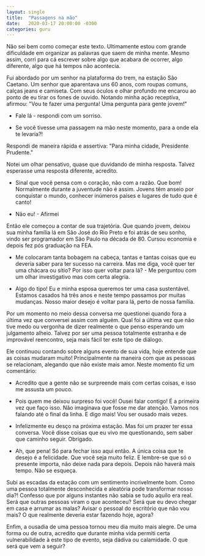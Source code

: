 ```yaml
---
layout: single
title:  "Passagens na mão"
date:   2020-03-17 20:00:00 -0300
categories: guru
---
```

Não sei bem como começar este texto. Ultimamente estou com grande dificuldade em organizar as palavras que saem de minha mente. Mesmo assim, corri para cá escrever sobre algo que acabara de ocorrer, algo diferente, algo que há tempos não acontecia.

Fui abordado por um senhor na plataforma do trem, na estação São Caetano. Um senhor que aparentava uns 60 anos, com roupas comuns, calças jeans e camiseta. Com seus óculos e olhar profundo me encarou ao ponto de eu tirar os fones de ouvido. Notando minha ação receptiva, afirmou: "Vou te fazer uma pergunta! Uma pergunta para gente jovem!"

- Fale lá - respondi com um sorriso.

- Se você tivesse uma passagem na mão neste momento, para a onde ela te levaria?!

Respondi de maneira rápida e assertiva: "Para minha cidade, Presidente Prudente."

Notei um olhar pensativo, quase que duvidando de minha resposta. Talvez esperasse uma resposta diferente, acredito.

- Sinal que você pensa com o coração, não com a razão. Que bom! Normalmente durante a juventude não é assim. Jovens têm anseio por conquistar o mundo, conhecer inúmeros países e lugares de tudo que é canto!

- Não eu! - Afirmei

Então ele começou a contar de sua trajetória. Que quando jovem, deixou sua minha família lá em São José do Rio Preto e foi atrás de seu sonho, vindo ser programador em São Paulo na década de 80. Cursou economia e depois fez pós graduação na FEA.

- Me colocaram tanta bobagem na cabeça, tantas e tantas coisas que eu deveria saber para ter sucesso na carreira. Mas me diga, você quer ter uma chácara ou sítio? Por isso quer voltar para lá? - Me perguntou com um olhar investigativo mas com certa alegria.

- Algo do tipo! Eu e minha esposa queremos ter uma casa sustentável. Estamos casados há três anos e neste tempo passamos por muitas mudanças. Nosso maior desejo é voltar para lá, perto de nossa família.

Por um momento no meio dessa conversa me questionei quando fora a última vez que conversei assim com alguém. Qual foi a última vez que não tive medo ou vergonha de dizer realmente o que penso esperando um julgamento alheio. Talvez por ser uma pessoa totalmente estranha e de improvável reencontro, seja mais fácil ter este tipo de diálogo.

Ele continuou contando sobre alguns evento de sua vida, hoje entende que as coisas mudaram muito! Principalmente na maneira com que as pessoas se relacionam, alegando que não existe mais amor. Neste momento fiz um comentário:

- Acredito que a gente não se surpreende mais com certas coisas, e isso me assusta um pouco.

- Pois quem me deixou surpreso foi você! Ousei falar contigo! É a primeira vez que faço isso. Não imaginava que fosse me dar atenção. Vamos nos falando até o final da linha. E digo mais! Vou ser ousado mais vezes.

- Infelizmente eu desço na próxima estação. Mas foi um prazer ter essa conversa. Você disse coisas que eu vivo me questionando, sem saber que caminho seguir. Obrigado.

- Ah, que pena! Só para fechar isso aqui então. A única coisa que te desejo é a felicidade. Que você seja muito feliz. E lembre-se que só o presente importa, não deixe nada para depois. Depois não haverá mais tempo. Não se esqueça.

Subi as escadas da estação com um sentimento incrivelmente bom. Como uma pessoa totalmente desconhecida e aleatória pode transformar nosso dia?! Confesso que por alguns instantes não sabia se tudo aquilo era real. Será que outras pessoas viram o que aconteceu? Será que eu devo chegar em casa e arrumar as malas? Avisar o pessoal do escritório que não vou mais? O que realmente deveria estar fazendo hoje, agora?

Enfim, a ousadia de uma pessoa tornou meu dia muito mais alegre. De uma forma ou de outra, acredito que durante minha vida permiti certa vulnerabilidade à este tipo de evento, seja dádiva ou calamidade. O que será que vem a seguir?